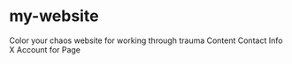 # my-website
Color your chaos website for working through trauma
Content
Contact Info
X Account for Page
